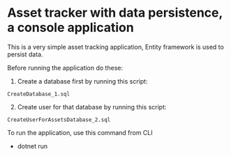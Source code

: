 # Asset tracker with data persistence, a console application

This is a very simple asset tracking application, Entity framework is used to persist data.

Before running the application do these:

1. Create a database first by running this script:
```
CreateDatabase_1.sql
```
2. Create user for that database by running this script:
```
CreateUserForAssetsDatabase_2.sql
```


To run the application, use this command from CLI
 - dotnet run
